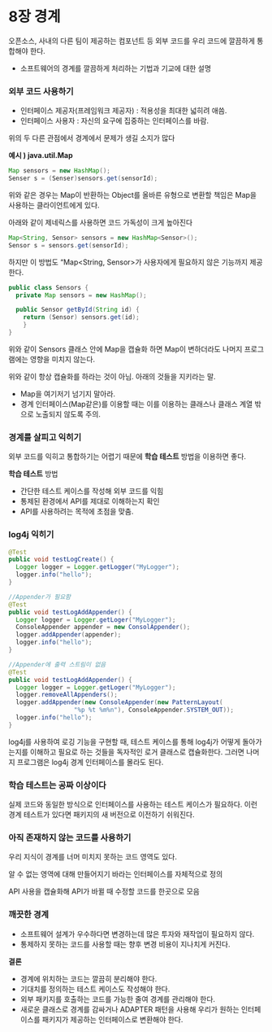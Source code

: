 # 8장 경계

오픈소스, 사내의 다른 팀이 제공하는 컴포넌트 등 외부 코드를 우리 코드에 깔끔하게 통합해야 한다.

- 소프트웨어의 경계를 깔끔하게 처리하는 기법과 기교에 대한 설명

### 외부 코드 사용하기

- 인터페이스 제공자(프레임워크 제공자) : 적용성을 최대한 넓히려 애씀.
- 인터페이스 사용자 : 자신의 요구에 집중하는 인터페이스를 바람.

위의 두 다른 관점에서 경계에서 문제가 생길 소지가 많다

**예시 ) java.util.Map**

```java
Map sensors = new HashMap();
Senser s = (Senser)sensors.get(sensorId);
```

위와 같은 경우는 Map이 반환하는 Object를 올바른 유형으로 변환할 책임은 Map을 사용하는 클라이언트에게 있다.

아래와 같이 제네릭스를 사용하면 코드 가독성이 크게 높아진다

```java
Map<String, Sensor> sensors = new HashMap<Sensor>();
Sensor s = sensors.get(sensorId);
```

하지만 이 방법도 “Map<String, Sensor>가 사용자에게 필요하지 않은 기능까지 제공한다.

```java
public class Sensors {
  private Map sensors = new HashMap();

  public Sensor getById(String id) {
    return (Sensor) sensors.get(id);
    }
}
```

위와 같이 Sensors 클래스 안에 Map을 캡슐화 하면 Map이 변하더라도 나머지 프로그램에는 영향을 미치지 않는다. 

위와 같이 항상 캡슐화를 하라는 것이 아님. 아래의 것들을 지키라는 말.

- Map을 여기저기 넘기지 말아라.
- 경계 인터페이스(Map같은)를 이용할 때는 이를 이용하는 클래스나 클래스 계열 밖으로 노출되지 않도록 주의.

### 경계를 살피고 익히기

외부 코드를 익히고 통합하기는 어렵기 때문에 **학습 테스트** 방법을 이용하면 좋다.

**학습 테스트** 방법

- 간단한 테스트 케이스를 작성해 외부 코드를 익힘
- 통제된 환경에서 API를 제대로 이해하는지 확인
- API를 사용하려는 목적에 초점을 맞춤.

### log4j 익히기

```java
@Test
public void testLogCreate() {
  Logger logger = Logger.getLogger("MyLogger");
  logger.info("hello");
}

//Appender가 필요함
@Test
public void testLogAddAppender() {
  Logger logger = Logger.getLoger("MyLogger");
  ConsoleAppender appender = new ConsolAppender();
  logger.addAppender(appender);
  logger.info("hello");
}

//Appender에 출력 스트림이 없음
@Test
public void testLogAddAppender() {
  Logger logger = Logger.getLoger("MyLogger");
  logger.removeAllAppenders();
  logger.addAppender(new ConsoleAppender(new PatternLayout(
                  "%p %t %m%n"), ConsoleAppender.SYSTEM_OUT));
  logger.info("hello");
}
```

log4j를 사용하여 로깅 기능을 구현할 때, 테스트 케이스를 통해 log4j가 어떻게 돌아가는지를 이해하고 필요로 하는 것들을 독자적인 로거 클래스로 캡슐화한다. 그러면 나머지 프로그램은 log4j 경계 인터페이스를 몰라도 된다.

### 학습 테스트는 공짜 이상이다

실제 코드와 동일한 방식으로 인터페이스를 사용하는 테스트 케이스가 필요하다. 이런 경계 테스트가 있다면 패키지의 새 버전으로 이전하기 쉬워진다. 

### 아직 존재하지 않는 코드를 사용하기

우리 지식이 경계를 너머 미치지 못하는 코드 영역도 있다.

알 수 없는 영역에 대해 만들어지기 바라는 인터페이스를 자체적으로 정의

API 사용을 캡슐화해 API가 바뀔 때 수정할 코드를 한곳으로 모음

### 깨끗한 경계

- 소프트웨어 설계가 우수하다면 변경하는데 많은 투자와 재작업이 필요하지 않다.
- 통제하지 못하는 코드를 사용할 때는 향후 변경 비용이 지나치게 커진다.

**결론** 

- 경계에 위치하는 코드는 깔끔히 분리해야 한다.
- 기대치를 정의하는 테스트 케이스도 작성해야 한다.
- 외부 패키지를 호출하는 코드를 가능한 줄여 경계를 관리해야 한다.
- 새로운 클래스로 경계를 감싸거나 ADAPTER 패턴을 사용해 우리가 원하는 인터페이스를 패키지가 제공하는 인터페이스로 변환해야 한다.